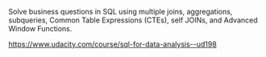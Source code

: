 Solve business questions in SQL using multiple joins, aggregations, subqueries, Common Table Expressions (CTEs), self JOINs, and Advanced Window Functions.

https://www.udacity.com/course/sql-for-data-analysis--ud198
